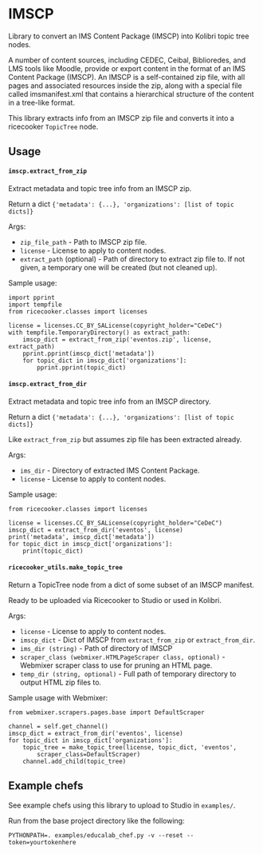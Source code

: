 # IMSCP

Library to convert an IMS Content Package (IMSCP) into Kolibri topic tree nodes.

A number of content sources, including CEDEC, Ceibal, Biblioredes, and LMS tools like Moodle, provide or export content in the format of an IMS Content Package (IMSCP). An IMSCP is a self-contained zip file, with all pages and associated resources inside the zip, along with a special file called imsmanifest.xml that contains a hierarchical structure of the content in a tree-like format.

This library extracts info from an IMSCP zip file and converts it into a ricecooker `TopicTree` node.

## Usage

#### `imscp.extract_from_zip`

Extract metadata and topic tree info from an IMSCP zip.

Return a dict `{'metadata': {...}, 'organizations': [list of topic dicts]}`

Args:

- `zip_file_path` - Path to IMSCP zip file.
- `license` - License to apply to content nodes.
- `extract_path` (optional) - Path of directory to extract zip file to. If not given, a temporary one will be created (but not cleaned up).

Sample usage:

```
import pprint
import tempfile
from ricecooker.classes import licenses

license = licenses.CC_BY_SALicense(copyright_holder="CeDeC")
with tempfile.TemporaryDirectory() as extract_path:
    imscp_dict = extract_from_zip('eventos.zip', license, extract_path)
    pprint.pprint(imscp_dict['metadata'])
    for topic_dict in imscp_dict['organizations']:
        pprint.pprint(topic_dict)
```


#### `imscp.extract_from_dir`

Extract metadata and topic tree info from an IMSCP directory.

Return a dict `{'metadata': {...}, 'organizations': [list of topic dicts]}`

Like `extract_from_zip` but assumes zip file has been extracted already.

Args:

- `ims_dir` - Directory of extracted IMS Content Package.
- `license` - License to apply to content nodes.

Sample usage:

```
from ricecooker.classes import licenses

license = licenses.CC_BY_SALicense(copyright_holder="CeDeC")
imscp_dict = extract_from_dir('eventos', license)
print('metadata', imscp_dict['metadata'])
for topic_dict in imscp_dict['organizations']:
    print(topic_dict)
```


#### `ricecooker_utils.make_topic_tree`

Return a TopicTree node from a dict of some subset of an IMSCP manifest.

Ready to be uploaded via Ricecooker to Studio or used in Kolibri.

Args:

- `license` - License to apply to content nodes.
- `imscp_dict` - Dict of IMSCP from `extract_from_zip` or `extract_from_dir`.
- `ims_dir (string)` - Path of directory of IMSCP
- `scraper_class (webmixer.HTMLPageScraper class, optional)` - Webmixer scraper class to use for pruning an HTML page.
- `temp_dir (string, optional)` - Full path of temporary directory to output HTML zip files to.

Sample usage with Webmixer:

```
from webmixer.scrapers.pages.base import DefaultScraper

channel = self.get_channel()
imscp_dict = extract_from_dir('eventos', license)
for topic_dict in imscp_dict['organizations']:
    topic_tree = make_topic_tree(license, topic_dict, 'eventos',
        scraper_class=DefaultScraper)
    channel.add_child(topic_tree)
```


## Example chefs

See example chefs using this library to upload to Studio in `examples/`.

Run from the base project directory like the following:

```
PYTHONPATH=. examples/educalab_chef.py -v --reset --token=yourtokenhere
```
